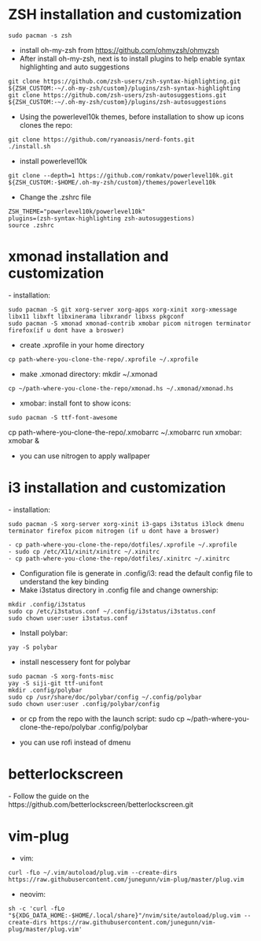 <h1> ZSH installation and customization </h1>

```
sudo pacman -s zsh 
```

- install oh-my-zsh from https://github.com/ohmyzsh/ohmyzsh 
- After install oh-my-zsh, next is to install plugins to help enable syntax highlighting and auto suggestions

```
git clone https://github.com/zsh-users/zsh-syntax-highlighting.git ${ZSH_CUSTOM:-~/.oh-my-zsh/custom}/plugins/zsh-syntax-highlighting
git clone https://github.com/zsh-users/zsh-autosuggestions.git ${ZSH_CUSTOM:-~/.oh-my-zsh/custom}/plugins/zsh-autosuggestions
```

- Using the powerlevel10k themes, before installation to show up icons clones the repo: 

```
git clone https://github.com/ryanoasis/nerd-fonts.git 
./install.sh 
```

- install powerlevel10k

```
git clone --depth=1 https://github.com/romkatv/powerlevel10k.git ${ZSH_CUSTOM:-$HOME/.oh-my-zsh/custom}/themes/powerlevel10k
```

- Change the .zshrc file

```
ZSH_THEME="powerlevel10k/powerlevel10k"
plugins=(zsh-syntax-highlighting zsh-autosuggestions)
source .zshrc
```

<h1> xmonad installation and customization </h1>
- installation:

```
sudo pacman -S git xorg-server xorg-apps xorg-xinit xorg-xmessage libx11 libxft libxinerama libxrandr libxss pkgconf
sudo pacman -S xmonad xmonad-contrib xmobar picom nitrogen terminator firefox(if u dont have a broswer)
```

- create .xprofile in your home directory

```
cp path-where-you-clone-the-repo/.xprofile ~/.xprofile
```
-  make .xmonad directory: mkdir ~/.xmonad

```
cp ~/path-where-you-clone-the-repo/xmonad.hs ~/.xmonad/xmonad.hs 
```
- xmobar: install font to show icons: 

```
sudo pacman -S ttf-font-awesome
```
cp path-where-you-clone-the-repo/.xmobarrc ~/.xmobarrc
run xmobar: xmobar &
+ you can use nitrogen to apply wallpaper

<h1> i3 installation and customization </h1>
- installation:

```
sudo pacman -S xorg-server xorg-xinit i3-gaps i3status i3lock dmenu terminator firefox picom nitrogen (if u dont have a broswer)
```

```
- cp path-where-you-clone-the-repo/dotfiles/.xprofile ~/.xprofile 
- sudo cp /etc/X11/xinit/xinitrc ~/.xinitrc
- cp path-where-you-clone-the-repo/dotfiles/.xinitrc ~/.xinitrc
```

- Configuration file is generate in .config/i3: read the default config file to understand the key binding
- Make i3status directory in .config file and change ownership: 

```
mkdir .config/i3status
sudo cp /etc/i3status.conf ~/.config/i3status/i3status.conf 
sudo chown user:user i3status.conf
```

- Install polybar:

```
yay -S polybar
```

- install nescessery font for polybar 

```
sudo pacman -S xorg-fonts-misc
yay -S siji-git ttf-unifont
mkdir .config/polybar
sudo cp /usr/share/doc/polybar/config ~/.config/polybar
sudo chown user:user .config/polybar/config 
```

- or cp from the repo with the launch script: sudo cp ~/path-where-you-clone-the-repo/polybar .config/polybar

- you can use rofi instead of dmenu

<h1> betterlockscreen </h1>
- Follow the guide on the https://github.com/betterlockscreen/betterlockscreen.git 

<h1> vim-plug </h1>

- vim: 

```
curl -fLo ~/.vim/autoload/plug.vim --create-dirs https://raw.githubusercontent.com/junegunn/vim-plug/master/plug.vim
```

- neovim: 

```
sh -c 'curl -fLo "${XDG_DATA_HOME:-$HOME/.local/share}"/nvim/site/autoload/plug.vim --create-dirs https://raw.githubusercontent.com/junegunn/vim-plug/master/plug.vim'
```
